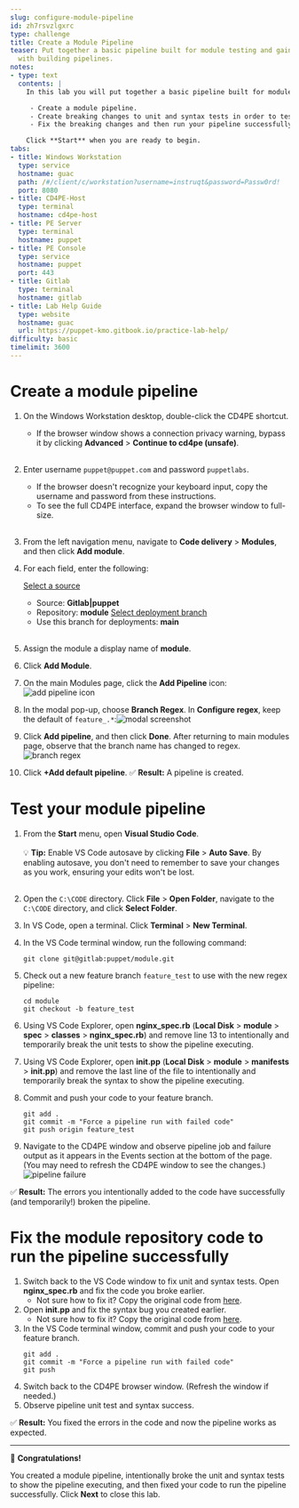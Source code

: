 ```yaml
---
slug: configure-module-pipeline
id: zh7rsvzlgxrc
type: challenge
title: Create a Module Pipeline
teaser: Put together a basic pipeline built for module testing and gain a familiarity
  with building pipelines.
notes:
- type: text
  contents: |
    In this lab you will put together a basic pipeline built for module testing and gain a familiarity with building pipelines. You will:

     - Create a module pipeline.
     - Create breaking changes to unit and syntax tests in order to test your pipeline.
     - Fix the breaking changes and then run your pipeline successfully.

    Click **Start** when you are ready to begin.
tabs:
- title: Windows Workstation
  type: service
  hostname: guac
  path: /#/client/c/workstation?username=instruqt&password=Passw0rd!
  port: 8080
- title: CD4PE-Host
  type: terminal
  hostname: cd4pe-host
- title: PE Server
  type: terminal
  hostname: puppet
- title: PE Console
  type: service
  hostname: puppet
  port: 443
- title: Gitlab
  type: terminal
  hostname: gitlab
- title: Lab Help Guide
  type: website
  hostname: guac
  url: https://puppet-kmo.gitbook.io/practice-lab-help/
difficulty: basic
timelimit: 3600
---
```

Create a module pipeline
========

1. On the Windows Workstation desktop, double-click the CD4PE shortcut.
     - If the browser window shows a connection privacy warning, bypass it by clicking **Advanced** > **Continue to cd4pe (unsafe)**.<br><br>
1. Enter username `puppet@puppet.com` and password `puppetlabs`.
    - If the browser doesn't recognize your keyboard input, copy the username and password from these instructions.
    - To see the full CD4PE interface, expand the browser window to full-size.<br><br>
1. From the left navigation menu, navigate to **Code delivery** > **Modules**, and then click **Add module**.
1. For each field, enter the following:

    <u>Select a source</u>
      - Source: **Gitlab|puppet**
      - Repository: **module**
    <u>Select deployment branch</u>
      - Use this branch for deployments: **main**<br><br>

1. Assign the module a display name of **module**.
1. Click **Add Module**.
1. On the main Modules page, click the **Add Pipeline** icon:![add pipeline icon](https://storage.googleapis.com/instruqt-images/PE501-Continuously%20Deliver/Lab2.0-1-1.png)
1. In the modal pop-up, choose **Branch Regex**. In **Configure regex**, keep the default of `feature_.*`:![modal screenshot](https://storage.googleapis.com/instruqt-images/PE501-Continuously%20Deliver/Lab2.0-2-2.png)
1. Click **Add pipeline**, and then click **Done**. After returning to main modules page, observe that the branch name has changed to regex.![branch regex](https://storage.googleapis.com/instruqt-images/PE501-Continuously%20Deliver/Lab2.0-3-2.png)
1. Click **+Add default pipeline**.
✅   **Result:** A pipeline is created.

Test your module pipeline
========

1. From the **Start** menu, open **Visual Studio Code**.<br><br>
    💡 **Tip:** Enable VS Code autosave by clicking **File** > **Auto Save**. By enabling autosave, you don't need to remember to save your changes as you work, ensuring your edits won't be lost.<br><br>

1. Open the `C:\CODE` directory. Click **File** > **Open Folder**, navigate to the `C:\CODE` directory, and click **Select Folder**.
1. In VS Code, open a terminal. Click **Terminal** > **New Terminal**.
1. In the VS Code terminal window, run the following command:
    ```
    git clone git@gitlab:puppet/module.git
    ```
1. Check out a new feature branch `feature_test` to use with the new regex pipeline:
    ```
    cd module
    git checkout -b feature_test
    ```
1. Using VS Code Explorer, open **nginx_spec.rb** (**Local Disk** > **module** > **spec** > **classes** > **nginx_spec.rb**) and remove line 13 to intentionally and temporarily break the unit tests to show the pipeline executing.
1. Using VS Code Explorer, open **init.pp** (**Local Disk** > **module** > **manifests** > **init.pp**) and remove the last line of the file to intentionally and temporarily break the syntax to show the pipeline executing.
1. Commit and push your code to your feature branch.
    ```
    git add .
    git commit -m "Force a pipeline run with failed code"
    git push origin feature_test
    ```

1. Navigate to the CD4PE window and observe pipeline job and failure output as it appears in the Events section at the bottom of the page. (You may need to refresh the CD4PE window to see the changes.) ![pipeline failure](https://storage.googleapis.com/instruqt-images/PE501-Continuously%20Deliver/Lab2.0-4.png)

✅   **Result:** The errors you intentionally added to the code have successfully (and temporarily!) broken the pipeline.

Fix the module repository code to run the pipeline successfully
========

1. Switch back to the VS Code window to fix unit and syntax tests. Open **nginx_spec.rb** and fix the code you broke earlier.
    - Not sure how to fix it? Copy the original code from [here](https://github.com/puppetlabs/kmo-501-nginx/blob/production/spec/classes/nginx_spec.rb).
1. Open **init.pp** and fix the syntax bug you created earlier.
    - Not sure how to fix it? Copy the original code from [here](https://github.com/puppetlabs/kmo-501-nginx/blob/production/manifests/init.pp).
1. In the VS Code terminal window, commit and push your code to your feature branch.
    ```
    git add .
    git commit -m "Force a pipeline run with failed code"
    git push
    ```
1. Switch back to the CD4PE browser window. (Refresh the window if needed.)
1. Observe pipeline unit test and syntax success.![]()

✅   **Result:** You fixed the errors in the code and now the pipeline works as expected.

----------

🎈 **Congratulations!**

You created a module pipeline, intentionally broke the unit and syntax tests to show the pipeline executing, and then fixed your code to run the pipeline successfully. Click **Next** to close this lab.